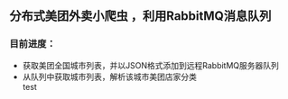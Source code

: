 <h2>分布式美团外卖小爬虫 ，利用RabbitMQ消息队列</h2>

<h3>目前进度：</h3>

* 获取美团全国城市列表，并以JSON格式添加到远程RabbitMQ服务器队列<br>
* 从队列中获取城市列表，解析该城市美团店家分类<br>
test